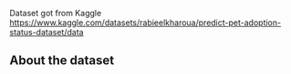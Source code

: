 Dataset got from Kaggle https://www.kaggle.com/datasets/rabieelkharoua/predict-pet-adoption-status-dataset/data
## About the dataset
